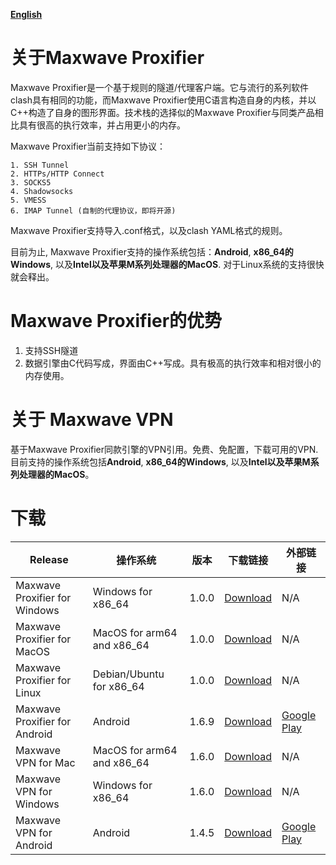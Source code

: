 [**English**](https://github.com/PlayboyGorilla/maxwave/blob/main/README_en.md)

# 关于Maxwave Proxifier
Maxwave Proxifier是一个基于规则的隧道/代理客户端。它与流行的系列软件clash具有相同的功能，而Maxwave Proxifier使用C语言构造自身的内核，并以C++构造了自身的图形界面。技术栈的选择似的Maxwave Proxifier与同类产品相比具有很高的执行效率，并占用更小的内存。

Maxwave Proxifier当前支持如下协议：

```
1. SSH Tunnel
2. HTTPs/HTTP Connect
3. SOCKS5
4. Shadowsocks
5. VMESS
6. IMAP Tunnel (自制的代理协议，即将开源)
```

Maxwave Proxifier支持导入.conf格式，以及clash YAML格式的规则。

目前为止, Maxwave Proxifier支持的操作系统包括：**Android**, **x86_64的Windows**, 以及**Intel以及苹果M系列处理器的MacOS**. 对于Linux系统的支持很快就会释出。

# Maxwave Proxifier的优势
1. 支持SSH隧道
2. 数据引擎由C代码写成，界面由C++写成。具有极高的执行效率和相对很小的内存使用。

# 关于 Maxwave VPN
基于Maxwave Proxifier同款引擎的VPN引用。免费、免配置，下载可用的VPN. 目前支持的操作系统包括**Android**, **x86_64的Windows**, 以及**Intel以及苹果M系列处理器的MacOS**。

# 下载
|Release|操作系统|版本|下载链接|外部链接|
|---|---|---|---|---|
|Maxwave Proxifier for Windows|Windows for x86_64|1.0.0|[Download](https://github.com/PlayboyGorilla/maxwave/releases/tag/MaxwaveProxifier_for_PC_v1.0.0)|N/A|
|Maxwave Proxifier for MacOS|MacOS for arm64 and x86_64|1.0.0|[Download](https://github.com/PlayboyGorilla/maxwave/releases/tag/MaxwaveProxifier_for_PC_v1.0.0)|N/A|
|Maxwave Proxifier for Linux|Debian/Ubuntu for x86_64|1.0.0|[Download](https://github.com/PlayboyGorilla/maxwave/releases/tag/MaxwaveProxifier_for_PC_v1.0.0)|N/A|
|Maxwave Proxifier for Android|Android|1.6.9|[Download](https://github.com/PlayboyGorilla/maxwave/releases/tag/MaxwaveProxifier_for_Android_v1.6.9)|[Google Play](https://play.google.com/store/apps/details?id=com.gorillakanzi.catrious)|
|Maxwave VPN for Mac|MacOS for arm64 and x86_64|1.6.0|[Download](https://github.com/PlayboyGorilla/maxwave/releases/tag/MaxwaveVPN_for_Mac_v1.6.0)|N/A|
|Maxwave VPN for Windows|Windows for x86_64|1.6.0|[Download](https://github.com/PlayboyGorilla/maxwave/releases/tag/MaxwaveVPN_for_Windows_x64_v1.6.0)|N/A|
|Maxwave VPN for Android|Android|1.4.5|[Download](https://github.com/PlayboyGorilla/maxwave/releases/tag/MaxwaveVPN_for_Android_v1.4.5)|[Google Play](https://play.google.com/store/apps/details?id=com.maxwave.vpn)|
